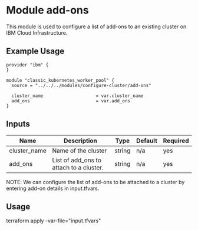 # Module add-ons

This module is used to configure a list of add-ons to an existing cluster on IBM Cloud Infrastructure.

## Example Usage
```
provider "ibm" {
}

module "classic_kubernetes_worker_pool" {
  source = "../../../modules/configure-cluster/add-ons"

  cluster_name                    = var.cluster_name
  add_ons                         = var.add_ons
}
```

<!-- BEGINNING OF PRE-COMMIT-TERRAFORM DOCS HOOK -->
## Inputs

| Name                              | Description                                           | Type   | Default | Required |
|-----------------------------------|-------------------------------------------------------|--------|---------|----------|
| cluster\_name                     | Name of the cluster                                   | string | n/a     | yes      |
| add\_ons                          | List of add_ons to attach to a cluster.               | string | n/a     | yes      |

<!-- END OF PRE-COMMIT-TERRAFORM DOCS HOOK -->

NOTE: We can configure the list of add-ons to be attached to a cluster by entering add-on details in input.tfvars.

## Usage

terraform apply -var-file="input.tfvars"

